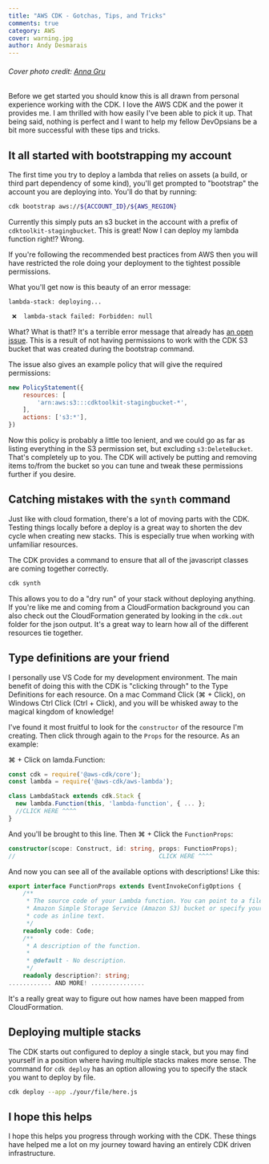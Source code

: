 ```yaml
---
title: "AWS CDK - Gotchas, Tips, and Tricks"
comments: true
category: AWS
cover: warning.jpg
author: Andy Desmarais
---
```


###### Cover photo credit: [Anna Gru](https://unsplash.com/@gruu)

Before we get started you should know this is all drawn from personal experience working with the CDK. I love the AWS CDK and the power it provides me. I am thrilled with how easily I've been able to pick it up. That being said, nothing is perfect and I want to help my fellow DevOpsians be a bit more successful with these tips and tricks.

## It all started with bootstrapping my account

The first time you try to deploy a lambda that relies on assets (a build, or third part dependency of some kind), you'll get prompted to "bootstrap" the account you are deploying into. You'll do that by running:

```bash
cdk bootstrap aws://${ACCOUNT_ID}/${AWS_REGION}
```

Currently this simply puts an s3 bucket in the account with a prefix of `cdktoolkit-stagingbucket`. This is great! Now I can deploy my lambda function right!? Wrong.

If you're following the recommended best practices from AWS then you will have restricted the role doing your deployment to the tightest possible permissions.

What you'll get now is this beauty of an error message:

```bash
lambda-stack: deploying...

 ❌  lambda-stack failed: Forbidden: null
```

What? What is that!? It's a terrible error message that already has [an open issue](https://github.com/aws/aws-cdk/issues/4039). This is a result of not having permissions to work with the CDK S3 bucket that was created during the bootstrap command.

The issue also gives an example policy that will give the required permissions:

```javascript
new PolicyStatement({
    resources: [
        'arn:aws:s3:::cdktoolkit-stagingbucket-*',
    ],
    actions: ['s3:*'],
})
```

Now this policy is probably a little too lenient, and we could go as far as listing everything in the S3 permission set, but excluding `s3:DeleteBucket`. That's completely up to you. The CDK will actively be putting and removing items to/from the bucket so you can tune and tweak these permissions further if you desire.

## Catching mistakes with the `synth` command

Just like with cloud formation, there's a lot of moving parts with the CDK. Testing things locally before a deploy is a great way to shorten the dev cycle when creating new stacks. This is especially true when working with unfamiliar resources.

The CDK provides a command to ensure that all of the javascript classes are coming together correctly.

```bash
cdk synth
```

This allows you to do a "dry run" of your stack without deploying anything. If you're like me and coming from a CloudFormation background you can also check out the CloudFormation generated by looking in the `cdk.out` folder for the json output. It's a great way to learn how all of the different resources tie together.

## Type definitions are your friend

I personally use VS Code for my development environment. The main benefit of doing this with the CDK is "clicking through" to the Type Definitions for each resource. On a mac Command Click (⌘ + Click), on Windows Ctrl Click (Ctrl + Click), and you will be whisked away to the magical kingdom of knowledge!

I've found it most fruitful to look for the `constructor` of the resource I'm creating. Then click through again to the `Props` for the resource. As an example:

⌘ + Click on lamda.Function:

```javascript
const cdk = require('@aws-cdk/core');
const lambda = require('@aws-cdk/aws-lambda');

class LambdaStack extends cdk.Stack {
  new lambda.Function(this, 'lambda-function', { ... };
  //CLICK HERE ^^^^
}
```

And you'll be brought to this line. Then ⌘ + Click the `FunctionProps`:
```typescript
constructor(scope: Construct, id: string, props: FunctionProps);
//                                        CLICK HERE ^^^^
```

And now you can see all of the available options with descriptions! Like this:

```typescript
export interface FunctionProps extends EventInvokeConfigOptions {
    /**
     * The source code of your Lambda function. You can point to a file in an
     * Amazon Simple Storage Service (Amazon S3) bucket or specify your source
     * code as inline text.
     */
    readonly code: Code;
    /**
     * A description of the function.
     *
     * @default - No description.
     */
    readonly description?: string;
............ AND MORE! ...............
```

It's a really great way to figure out how names have been mapped from CloudFormation.

## Deploying multiple stacks

The CDK starts out configured to deploy a single stack, but you may find yourself in a position where having multiple stacks makes more sense. The command for `cdk deploy` has an option allowing you to specify the stack you want to deploy by file.

```bash
cdk deploy --app ./your/file/here.js
```

## I hope this helps

I hope this helps you progress through working with the CDK. These things have helped me a lot on my journey toward having an entirely CDK driven infrastructure.
